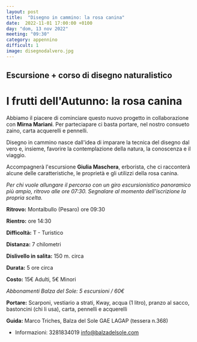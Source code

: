 ```yaml
---
layout: post
title:  "Disegno in cammino: la rosa canina"
date:  2022-11-01 17:00:00 +0100
day: "dom, 13 nov 2022"
meeting: "09:30"
category: appennino 
difficult: 1
image: disegnodalvero.jpg
---
```


## Escursione + corso di disegno naturalistico
# I frutti dell'Autunno: la rosa canina

Abbiamo il piacere di cominciare questo nuovo progetto in collaborazione con **Mirna Mariani**. Per parteciapare ci basta portare, nel nostro consueto zaino, carta acquerelli e pennelli.

Disegno in cammino nasce dall'idea di imparare la tecnica del disegno dal vero e, insieme, favorire la contemplazione della natura, la conoscenza e il viaggio.

Accompagnerà l'escursione **Giulia Maschera**, erborista, che ci racconterà alcune delle caratteristiche, le proprietà e gli utilizzi della rosa canina.

*Per chi vuole allungare il percorso con un giro escursionistico panoramico più ampio, ritrovo alle ore 07:30. Segnalare al momento dell'iscrizione la propria scelta.*


**Ritrovo:** Montalbullo (Pesaro) ore 09:30

**Rientro:** ore 14:30 

**Difficoltà:** T - Turistico

**Distanza:** 7 chilometri

**Dislivello in salita:** 150 m. circa

**Durata:** 5 ore circa

**Costo:** 15€ Adulti, 5€ Minori

*Abbonamenti Balza del Sole: 5 escursioni / 60€*

**Portare:** Scarponi, vestiario a strati, Kway, acqua (1 litro), pranzo al sacco, bastoncini (chi li usa), carta, pennelli e acquerelli

**Guida:** Marco Triches, Balza del Sole GAE LAGAP (tessera n.368)
+ Informazioni: 3281834019    info@balzadelsole.com
